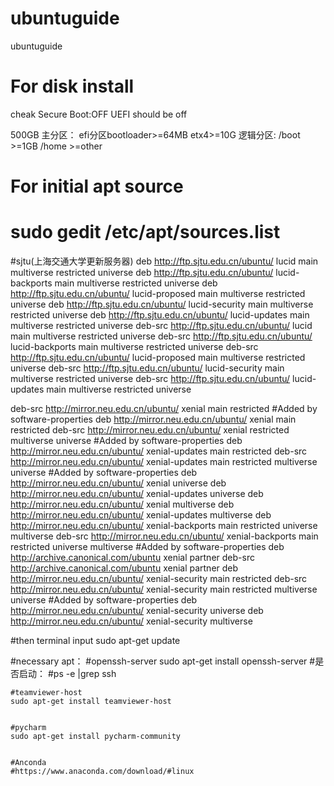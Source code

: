 # ubuntuguide
ubuntuguide

# For disk install
cheak Secure Boot:OFF
UEFI should be off

500GB
主分区：
efi分区bootloader>=64MB
etx4>=10G
逻辑分区:
/boot     >=1GB
/home   >=other


# For initial apt source
# sudo gedit /etc/apt/sources.list  

#sjtu(上海交通大学更新服务器)
deb http://ftp.sjtu.edu.cn/ubuntu/ lucid main multiverse restricted universe
deb http://ftp.sjtu.edu.cn/ubuntu/ lucid-backports main multiverse restricted universe
deb http://ftp.sjtu.edu.cn/ubuntu/ lucid-proposed main multiverse restricted universe
deb http://ftp.sjtu.edu.cn/ubuntu/ lucid-security main multiverse restricted universe
deb http://ftp.sjtu.edu.cn/ubuntu/ lucid-updates main multiverse restricted universe
deb-src http://ftp.sjtu.edu.cn/ubuntu/ lucid main multiverse restricted universe
deb-src http://ftp.sjtu.edu.cn/ubuntu/ lucid-backports main multiverse restricted universe
deb-src http://ftp.sjtu.edu.cn/ubuntu/ lucid-proposed main multiverse restricted universe
deb-src http://ftp.sjtu.edu.cn/ubuntu/ lucid-security main multiverse restricted universe
deb-src http://ftp.sjtu.edu.cn/ubuntu/ lucid-updates main multiverse restricted universe  


deb-src http://mirror.neu.edu.cn/ubuntu/ xenial main restricted #Added by software-properties
deb http://mirror.neu.edu.cn/ubuntu/ xenial main restricted
deb-src http://mirror.neu.edu.cn/ubuntu/ xenial restricted multiverse universe #Added by software-properties
deb http://mirror.neu.edu.cn/ubuntu/ xenial-updates main restricted
deb-src http://mirror.neu.edu.cn/ubuntu/ xenial-updates main restricted multiverse universe #Added by software-properties
deb http://mirror.neu.edu.cn/ubuntu/ xenial universe
deb http://mirror.neu.edu.cn/ubuntu/ xenial-updates universe
deb http://mirror.neu.edu.cn/ubuntu/ xenial multiverse
deb http://mirror.neu.edu.cn/ubuntu/ xenial-updates multiverse
deb http://mirror.neu.edu.cn/ubuntu/ xenial-backports main restricted universe multiverse
deb-src http://mirror.neu.edu.cn/ubuntu/ xenial-backports main restricted universe multiverse #Added by software-properties
deb http://archive.canonical.com/ubuntu xenial partner
deb-src http://archive.canonical.com/ubuntu xenial partner
deb http://mirror.neu.edu.cn/ubuntu/ xenial-security main restricted
deb-src http://mirror.neu.edu.cn/ubuntu/ xenial-security main restricted multiverse universe #Added by software-properties
deb http://mirror.neu.edu.cn/ubuntu/ xenial-security universe
deb http://mirror.neu.edu.cn/ubuntu/ xenial-security multiverse

#then terminal input 
sudo apt-get update 


#necessary apt：
	#openssh-server
		sudo apt-get install openssh-server
		#是否启动：
		#ps -e |grep ssh
		
	#teamviewer-host
	sudo apt-get install teamviewer-host
	
	
	#pycharm 
	sudo apt-get install pycharm-community
	
	
	#Anconda
	#https://www.anaconda.com/download/#linux
	
	
	
	
	
	


